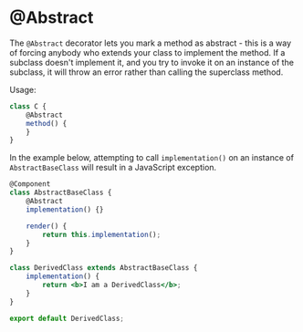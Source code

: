 # @Abstract

The `@Abstract` decorator lets you mark a method as abstract - this is a way of forcing anybody who extends your class to implement the method. If a subclass doesn't implement it, and you try to invoke it on an instance of the subclass, it will throw an error rather than calling the superclass method.

Usage:

```jsx
class C {
    @Abstract
    method() {
    }
}
```

In the example below, attempting to call `implementation()` on an instance of `AbstractBaseClass` will result in a JavaScript exception.

```jsx
@Component
class AbstractBaseClass {
    @Abstract
    implementation() {}

    render() {
        return this.implementation();
    }
}

class DerivedClass extends AbstractBaseClass {
    implementation() {
        return <b>I am a DerivedClass</b>;
    }
}

export default DerivedClass;
```

